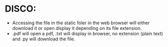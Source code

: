 # DISCO:
- Accessing the file in the static foler in the web browser will either download it or open display it depending on its file extension.
- .pdf will open a pdf, .txt will display in browser, no extension (plain text) and .py  will download the file.

